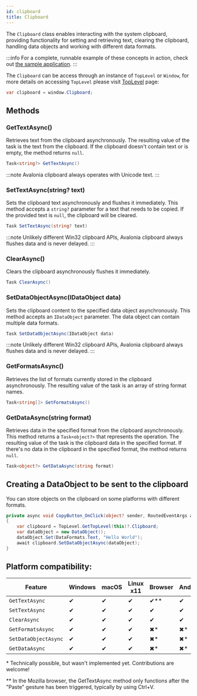 ```yaml
---
id: clipboard
title: Clipboard
---
```


The `Clipboard` class enables interacting with the system clipboard, providing functionality for setting and retrieving text, clearing the clipboard, handling data objects and working with different data formats. 

:::info
For a complete, runnable example of these concepts in action, check out [the sample application](https://github.com/AvaloniaUI/AvaloniaUI.QuickGuides/tree/main/ClipboardOps).
:::

The `Clipboard` can be access through an instance of `TopLevel` or `Window`, for more details on accessing `TopLevel` please visit [TopLevel](../../toplevel) page:
```cs
var clipboard = window.Clipboard;
```

## Methods 

### GetTextAsync()

Retrieves text from the clipboard asynchronously. The resulting value of the task is the text from the clipboard. If the clipboard doesn't contain text or is empty, the method returns `null`.

```cs
Task<string?> GetTextAsync()
```

:::note
Avalonia clipboard always operates with Unicode text.
:::

### SetTextAsync(string? text)
Sets the clipboard text asynchronously and flushes it immediately. This method accepts a `string?` parameter for a text that needs to be copied. If the provided text is `null`, the clipboard will be cleared.

```cs
Task SetTextAsync(string? text)
```

:::note
Unlikely different Win32 clipboard APIs, Avalonia clipboard always flushes data and is never delayed.
:::

### ClearAsync()
Clears the clipboard asynchronously flushes it immediately.

```cs
Task ClearAsync()
```

### SetDataObjectAsync(IDataObject data)
Sets the clipboard content to the specified data object asynchronously. This method accepts an `IDataObject` parameter. The data object can contain multiple data formats.

```cs
Task SetDataObjectAsync(IDataObject data)
```

:::note
Unlikely different Win32 clipboard APIs, Avalonia clipboard always flushes data and is never delayed.
:::

### GetFormatsAsync()
Retrieves the list of formats currently stored in the clipboard asynchronously. The resulting value of the task is an array of string format names.

```cs
Task<string[]> GetFormatsAsync()
```

### GetDataAsync(string format)
Retrieves data in the specified format from the clipboard asynchronously. This method returns a `Task<object?>` that represents the operation. The resulting value of the task is the clipboard data in the specified format. If there's no data in the clipboard in the specified format, the method returns `null`.

```cs
Task<object?> GetDataAsync(string format)
```

## Creating a DataObject to be sent to the clipboard

You can store objects on the clipboard on some platforms with different formats.

```csharp title='C#'
private async void CopyButton_OnClick(object? sender, RoutedEventArgs args)
{
    var clipboard = TopLevel.GetTopLevel(this)?.Clipboard;
    var dataObject = new DataObject();
    dataObject.Set(DataFormats.Text, "Hello World");
    await clipboard.SetDataObjectAsync(dataObject);
}
```

## Platform compatibility:

| Feature        |  Windows | macOS | Linux x11 | Browser | Android |  iOS |
|---------------|-------|-------|-------|-------|-------|-------|
| `GetTextAsync` | ✔ | ✔ | ✔ | ✔** | ✔ | ✔ |
| `SetTextAsync` | ✔ | ✔ | ✔ | ✔ | ✔ | ✔ |
| `ClearAsync` | ✔ | ✔ | ✔ | ✔ | ✔ | ✔ |
| `GetFormatsAsync` | ✔ | ✔ | ✔ | ✖* | ✖* | ✖* |
| `SetDataObjectAsync` | ✔ | ✔ | ✔ | ✖* | ✖* | ✖* |
| `GetDataAsync` | ✔ | ✔ | ✔ | ✖* | ✖* | ✖* |

\* Technically possible, but wasn't implemented yet. Contributions are welcome!

** In the Mozilla browser, the GetTextAsync method only functions after the "Paste" gesture has been triggered, typically by using Ctrl+V.